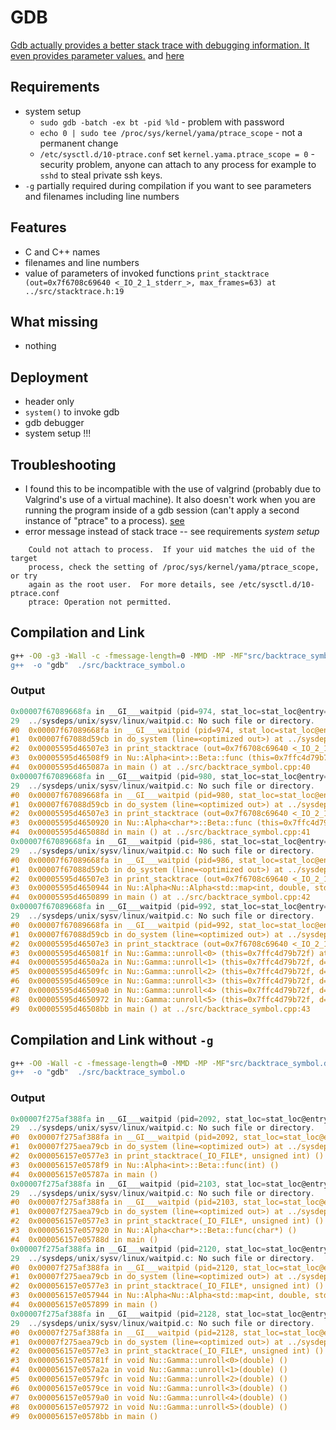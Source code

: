 # GDB
[Gdb actually provides a better stack trace with debugging information. It even provides parameter values.](https://www.reddit.com/r/programming/comments/dbj5s/stack_unwinding_stack_trace_with_gcc_i_always/c0yz8jg/) and [here](https://www.reddit.com/r/programming/comments/dbj5s/stack_unwinding_stack_trace_with_gcc_i_always/)


## Requirements
 * system setup
    *  `sudo gdb -batch -ex bt -pid %ld` - problem with password 
    *  `echo 0 | sudo tee /proc/sys/kernel/yama/ptrace_scope` - not a permanent change
    *  `/etc/sysctl.d/10-ptrace.conf` set `kernel.yama.ptrace_scope = 0` - security problem, anyone can attach to any process for example to `sshd` to steal private ssh keys.  
 *  `-g` partially required during compilation if you want to see parameters and filenames including line numbers
 
 
## Features
 * C and C++ names
 * filenames and line numbers
 * value of parameters of invoked functions `print_stacktrace (out=0x7f6708c69640 <_IO_2_1_stderr_>, max_frames=63) at ../src/stacktrace.h:19`

## What missing
 * nothing 
 
## Deployment
 * header only
 * `system()` to invoke gdb
 * gdb debugger
 * system setup !!!

## Troubleshooting 
  * I found this to be incompatible with the use of valgrind (probably due to Valgrind's use of a virtual machine). It also doesn't work when you are running the program inside of a gdb session (can't apply a second instance of "ptrace" to a process). [see](https://stackoverflow.com/questions/4636456/how-to-get-a-stack-trace-for-c-using-gcc-with-line-number-information)
  * error message instead of stack trace -- see requirements *system setup*
   
```
	Could not attach to process.  If your uid matches the uid of the target
	process, check the setting of /proc/sys/kernel/yama/ptrace_scope, or try
	again as the root user.  For more details, see /etc/sysctl.d/10-ptrace.conf
	ptrace: Operation not permitted.
```

## Compilation and Link

```sh
g++ -O0 -g3 -Wall -c -fmessage-length=0 -MMD -MP -MF"src/backtrace_symbol.d" -MT"src/backtrace_symbol.o" -o "src/
g++  -o "gdb"  ./src/backtrace_symbol.o  
```

### Output
```C
0x00007f67089668fa in __GI___waitpid (pid=974, stat_loc=stat_loc@entry=0x7ffc4d79b438, options=options@entry=0) at ../sysdeps/unix/sysv/linux/waitpid.c:29
29	../sysdeps/unix/sysv/linux/waitpid.c: No such file or directory.
#0  0x00007f67089668fa in __GI___waitpid (pid=974, stat_loc=stat_loc@entry=0x7ffc4d79b438, options=options@entry=0) at ../sysdeps/unix/sysv/linux/waitpid.c:29
#1  0x00007f67088d59cb in do_system (line=<optimized out>) at ../sysdeps/posix/system.c:148
#2  0x00005595d46507e3 in print_stacktrace (out=0x7f6708c69640 <_IO_2_1_stderr_>, max_frames=63) at ../src/stacktrace.h:19
#3  0x00005595d46508f9 in Nu::Alpha<int>::Beta::func (this=0x7ffc4d79b72f) at ../src/backtrace_symbol.cpp:15
#4  0x00005595d465087a in main () at ../src/backtrace_symbol.cpp:40
0x00007f67089668fa in __GI___waitpid (pid=980, stat_loc=stat_loc@entry=0x7ffc4d79b438, options=options@entry=0) at ../sysdeps/unix/sysv/linux/waitpid.c:29
29	../sysdeps/unix/sysv/linux/waitpid.c: No such file or directory.
#0  0x00007f67089668fa in __GI___waitpid (pid=980, stat_loc=stat_loc@entry=0x7ffc4d79b438, options=options@entry=0) at ../sysdeps/unix/sysv/linux/waitpid.c:29
#1  0x00007f67088d59cb in do_system (line=<optimized out>) at ../sysdeps/posix/system.c:148
#2  0x00005595d46507e3 in print_stacktrace (out=0x7f6708c69640 <_IO_2_1_stderr_>, max_frames=63) at ../src/stacktrace.h:19
#3  0x00005595d4650920 in Nu::Alpha<char*>::Beta::func (this=0x7ffc4d79b72f) at ../src/backtrace_symbol.cpp:15
#4  0x00005595d465088d in main () at ../src/backtrace_symbol.cpp:41
0x00007f67089668fa in __GI___waitpid (pid=986, stat_loc=stat_loc@entry=0x7ffc4d79b438, options=options@entry=0) at ../sysdeps/unix/sysv/linux/waitpid.c:29
29	../sysdeps/unix/sysv/linux/waitpid.c: No such file or directory.
#0  0x00007f67089668fa in __GI___waitpid (pid=986, stat_loc=stat_loc@entry=0x7ffc4d79b438, options=options@entry=0) at ../sysdeps/unix/sysv/linux/waitpid.c:29
#1  0x00007f67088d59cb in do_system (line=<optimized out>) at ../sysdeps/posix/system.c:148
#2  0x00005595d46507e3 in print_stacktrace (out=0x7f6708c69640 <_IO_2_1_stderr_>, max_frames=63) at ../src/stacktrace.h:19
#3  0x00005595d4650944 in Nu::Alpha<Nu::Alpha<std::map<int, double, std::less<int>, std::allocator<std::pair<int const, double> > > > >::Beta::func (this=0x7ffc4d79b72f) at ../src/backtrace_symbol.cpp:12
#4  0x00005595d4650899 in main () at ../src/backtrace_symbol.cpp:42
0x00007f67089668fa in __GI___waitpid (pid=992, stat_loc=stat_loc@entry=0x7ffc4d79b348, options=options@entry=0) at ../sysdeps/unix/sysv/linux/waitpid.c:29
29	../sysdeps/unix/sysv/linux/waitpid.c: No such file or directory.
#0  0x00007f67089668fa in __GI___waitpid (pid=992, stat_loc=stat_loc@entry=0x7ffc4d79b348, options=options@entry=0) at ../sysdeps/unix/sysv/linux/waitpid.c:29
#1  0x00007f67088d59cb in do_system (line=<optimized out>) at ../sysdeps/posix/system.c:148
#2  0x00005595d46507e3 in print_stacktrace (out=0x7f6708c69640 <_IO_2_1_stderr_>, max_frames=63) at ../src/stacktrace.h:19
#3  0x00005595d465081f in Nu::Gamma::unroll<0> (this=0x7ffc4d79b72f) at ../src/backtrace_symbol.cpp:30
#4  0x00005595d4650a2a in Nu::Gamma::unroll<1> (this=0x7ffc4d79b72f, d=42) at ../src/backtrace_symbol.cpp:24
#5  0x00005595d46509fc in Nu::Gamma::unroll<2> (this=0x7ffc4d79b72f, d=42) at ../src/backtrace_symbol.cpp:24
#6  0x00005595d46509ce in Nu::Gamma::unroll<3> (this=0x7ffc4d79b72f, d=42) at ../src/backtrace_symbol.cpp:24
#7  0x00005595d46509a0 in Nu::Gamma::unroll<4> (this=0x7ffc4d79b72f, d=42) at ../src/backtrace_symbol.cpp:24
#8  0x00005595d4650972 in Nu::Gamma::unroll<5> (this=0x7ffc4d79b72f, d=42) at ../src/backtrace_symbol.cpp:24
#9  0x00005595d46508bb in main () at ../src/backtrace_symbol.cpp:43

```

## Compilation and Link without `-g`

```sh
g++ -O0 -Wall -c -fmessage-length=0 -MMD -MP -MF"src/backtrace_symbol.d" -MT"src/backtrace_symbol.o" -o "src/
g++  -o "gdb"  ./src/backtrace_symbol.o  
```

### Output
```C
0x00007f275af388fa in __GI___waitpid (pid=2092, stat_loc=stat_loc@entry=0x7fff3ebf4c08, options=options@entry=0) at ../sysdeps/unix/sysv/linux/waitpid.c:29
29	../sysdeps/unix/sysv/linux/waitpid.c: No such file or directory.
#0  0x00007f275af388fa in __GI___waitpid (pid=2092, stat_loc=stat_loc@entry=0x7fff3ebf4c08, options=options@entry=0) at ../sysdeps/unix/sysv/linux/waitpid.c:29
#1  0x00007f275aea79cb in do_system (line=<optimized out>) at ../sysdeps/posix/system.c:148
#2  0x000056157e0577e3 in print_stacktrace(_IO_FILE*, unsigned int) ()
#3  0x000056157e0578f9 in Nu::Alpha<int>::Beta::func(int) ()
#4  0x000056157e05787a in main ()
0x00007f275af388fa in __GI___waitpid (pid=2103, stat_loc=stat_loc@entry=0x7fff3ebf4c08, options=options@entry=0) at ../sysdeps/unix/sysv/linux/waitpid.c:29
29	../sysdeps/unix/sysv/linux/waitpid.c: No such file or directory.
#0  0x00007f275af388fa in __GI___waitpid (pid=2103, stat_loc=stat_loc@entry=0x7fff3ebf4c08, options=options@entry=0) at ../sysdeps/unix/sysv/linux/waitpid.c:29
#1  0x00007f275aea79cb in do_system (line=<optimized out>) at ../sysdeps/posix/system.c:148
#2  0x000056157e0577e3 in print_stacktrace(_IO_FILE*, unsigned int) ()
#3  0x000056157e057920 in Nu::Alpha<char*>::Beta::func(char*) ()
#4  0x000056157e05788d in main ()
0x00007f275af388fa in __GI___waitpid (pid=2120, stat_loc=stat_loc@entry=0x7fff3ebf4c08, options=options@entry=0) at ../sysdeps/unix/sysv/linux/waitpid.c:29
29	../sysdeps/unix/sysv/linux/waitpid.c: No such file or directory.
#0  0x00007f275af388fa in __GI___waitpid (pid=2120, stat_loc=stat_loc@entry=0x7fff3ebf4c08, options=options@entry=0) at ../sysdeps/unix/sysv/linux/waitpid.c:29
#1  0x00007f275aea79cb in do_system (line=<optimized out>) at ../sysdeps/posix/system.c:148
#2  0x000056157e0577e3 in print_stacktrace(_IO_FILE*, unsigned int) ()
#3  0x000056157e057944 in Nu::Alpha<Nu::Alpha<std::map<int, double, std::less<int>, std::allocator<std::pair<int const, double> > > > >::Beta::func() ()
#4  0x000056157e057899 in main ()
0x00007f275af388fa in __GI___waitpid (pid=2128, stat_loc=stat_loc@entry=0x7fff3ebf4b18, options=options@entry=0) at ../sysdeps/unix/sysv/linux/waitpid.c:29
29	../sysdeps/unix/sysv/linux/waitpid.c: No such file or directory.
#0  0x00007f275af388fa in __GI___waitpid (pid=2128, stat_loc=stat_loc@entry=0x7fff3ebf4b18, options=options@entry=0) at ../sysdeps/unix/sysv/linux/waitpid.c:29
#1  0x00007f275aea79cb in do_system (line=<optimized out>) at ../sysdeps/posix/system.c:148
#2  0x000056157e0577e3 in print_stacktrace(_IO_FILE*, unsigned int) ()
#3  0x000056157e05781f in void Nu::Gamma::unroll<0>(double) ()
#4  0x000056157e057a2a in void Nu::Gamma::unroll<1>(double) ()
#5  0x000056157e0579fc in void Nu::Gamma::unroll<2>(double) ()
#6  0x000056157e0579ce in void Nu::Gamma::unroll<3>(double) ()
#7  0x000056157e0579a0 in void Nu::Gamma::unroll<4>(double) ()
#8  0x000056157e057972 in void Nu::Gamma::unroll<5>(double) ()
#9  0x000056157e0578bb in main ()


```
